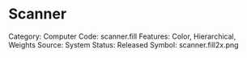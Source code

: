 # Scanner

Category: Computer
Code: scanner.fill
Features: Color, Hierarchical, Weights
Source: System
Status: Released
Symbol: scanner.fill2x.png